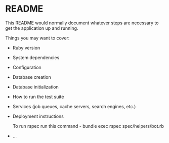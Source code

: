 # README

This README would normally document whatever steps are necessary to get the
application up and running.

Things you may want to cover:

* Ruby version

* System dependencies

* Configuration

* Database creation

* Database initialization

* How to run the test suite
  
* Services (job queues, cache servers, search engines, etc.)

* Deployment instructions

  To run rspec run this command - 
  bundle exec rspec spec/helpers/bot.rb

* ...
